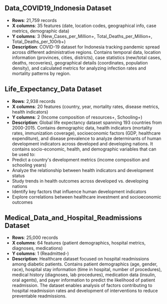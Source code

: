 ## Data_COVID19_Indonesia Dataset
- **Rows**: 21,759 records
- **X columns**: 35 features (date, location codes, geographical info, case metrics, demographic data)
- **Y columns**:  3 (New_Cases_per_Million+, Total_Deaths_per_Million+, Total_Deaths_per_100rb+)
- **Description**: COVID-19 dataset for Indonesia tracking pandemic spread across different administrative regions. Contains temporal data, location information (provinces, cities, districts), case statistics (new/total cases, deaths, recoveries), geographical details (coordinates, population density), and calculated metrics for analyzing infection rates and mortality patterns by region.


## Life_Expectancy_Data Dataset
- **Rows**: 2,938 records
- **X columns**: 20 features (country, year, mortality rates, disease metrics, health indicators)
- **Y columns**: 2 (Income composition of resources+, Schooling+)
- **Description**: Global life expectancy dataset spanning 193 countries from 2000-2015. Contains demographic data, health indicators (mortality rates, immunization coverage), socioeconomic factors (GDP, healthcare expenditure), and disease prevalence to analyze determinants of human development indicators across developed and developing nations. It contains socio-economic, health, and demographic variables that can be used to:
- Predict a country's development metrics (income composition and schooling years)
- Analyze the relationship between health indicators and development status
- Study trends in health outcomes across developed vs. developing nations
- Identify key factors that influence human development indicators
- Explore correlations between healthcare investment and socioeconomic outcomes

## Medical_Data_and_Hospital_Readmissions Dataset
- **Rows**: 25,000 records
- **X columns**: 64 features (patient demographics, hospital metrics, diagnoses, medications)
- **Y columns**: 1 (Readmitted-)
- **Description**: Healthcare dataset focused on hospital readmissions among diabetic patients. Contains patient demographics (age, gender, race), hospital stay information (time in hospital, number of procedures), medical history (diagnoses, lab procedures), medication data (insulin, oral agents), and payer information to predict the likelihood of patient readmission. The dataset enables analysis of factors contributing to hospital readmission rates and development of interventions to reduce preventable readmissions.